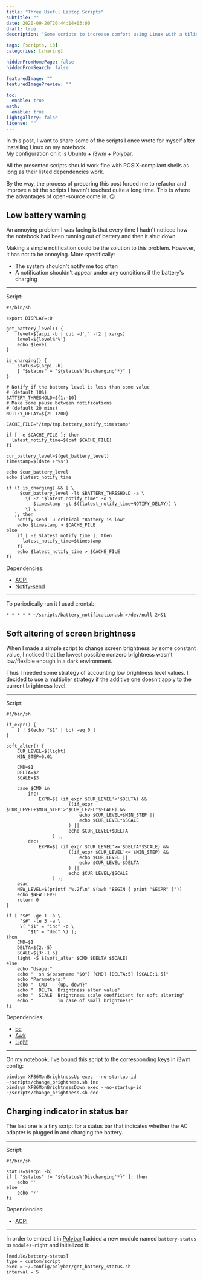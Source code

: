 ```yaml
---
title: "Three Useful Laptop Scripts"
subtitle: ""
date: 2020-09-20T20:44:14+03:00
draft: true
description: "Some scripts to increase comfort using Linux with a tiling manager."

tags: [scripts, i3]
categories: [sharing]

hiddenFromHomePage: false
hiddenFromSearch: false

featuredImage: ""
featuredImagePreview: ""

toc:
  enable: true
math:
  enable: true
lightgallery: false
license: ""
---
```


In this post, I want to share some of the scripts I once wrote for myself after installing Linux on my notebook.  
My configuration on it is [Ubuntu][ubuntu] + [i3wm][i3] + [Polybar][polybar].<!--more-->

All the presented scripts should work fine with POSIX-compliant shells as long as their listed dependencies work.

By the way, the process of preparing this post forced me to refactor and improve a bit the scripts I haven't touched quite a long time. This is where the advantages of open-source come in. :smirk:

## Low battery warning

An annoying problem I was facing is that every time I hadn't noticed how the notebook had been running out of battery and then it shut down.

Making a simple notification could be the solution to this problem. However, it has not to be annoying.
More specifically:

- The system shouldn't notify me too often
- A notification shouldn't appear under any conditions if the battery's charging

---

Script:

```shell
#!/bin/sh

export DISPLAY=:0

get_battery_level() {
    level=$(acpi -b | cut -d',' -f2 | xargs)
    level=${level%'%'}
    echo $level
}

is_charging() {
    status=$(acpi -b)
    [ "$status" = "${status%'Discharging'*}" ]
}

# Notify if the battery level is less than some value
# (default 10%)
BATTERY_THRESHOLD=${1:-10}
# Make some pause between notifications
# (default 20 mins)
NOTIFY_DELAY=${2:-1200}

CACHE_FILE="/tmp/tmp.battery_notify_timestamp"

if [ -e $CACHE_FILE ]; then
  latest_notify_time=$(cat $CACHE_FILE)
fi

cur_battery_level=$(get_battery_level)
timestamp=$(date +'%s')

echo $cur_battery_level
echo $latest_notify_time

if (! is_charging) && [ \
     $cur_battery_level -lt $BATTERY_THRESHOLD -a \
       \( -z "$latest_notify_time" -o \
          $timestamp -gt $((latest_notify_time+NOTIFY_DELAY)) \
       \) \
   ]; then
    notify-send -u critical "Battery is low"
    echo $timestamp > $CACHE_FILE
else
    if [ -z $latest_notify_time ]; then
      latest_notify_time=$timestamp
    fi
    echo $latest_notify_time > $CACHE_FILE
fi
```

Dependencies:

- [ACPI][acpi]
- [Notify-send][libnotify]

---

To periodically run it I used crontab:

`* * * * * ~/scripts/battery_notification.sh >/dev/null 2>&1`

## Soft altering of screen brightness

When I made a simple script to change screen brightness by some constant value, I noticed that the lowest possible nonzero brightness wasn’t low/flexible enough in a dark environment.

Thus I needed some strategy of accounting low brightness level values. I decided to use a multiplier strategy if the additive one doesn’t apply to the current brightness level.

---

Script:

```shell
#!/bin/sh

if_expr() {
    [ ! $(echo "$1" | bc) -eq 0 ]
}

soft_alter() {
    CUR_LEVEL=$(light)
    MIN_STEP=0.01

    CMD=$1
    DELTA=$2
    SCALE=$3

    case $CMD in
        inc)
            EXPR=$( (if_expr $CUR_LEVEL'<'$DELTA) &&
                       ((if_expr $CUR_LEVEL+$MIN_STEP'>'$CUR_LEVEL*$SCALE) &&
                           echo $CUR_LEVEL+$MIN_STEP ||
                           echo $CUR_LEVEL*$SCALE
                       ) ||
                       echo $CUR_LEVEL+$DELTA
                 ) ;;
        dec)
            EXPR=$( (if_expr $CUR_LEVEL'>='$DELTA*$SCALE) &&
                       ((if_expr $CUR_LEVEL'<='$MIN_STEP) &&
                           echo $CUR_LEVEL ||
                           echo $CUR_LEVEL-$DELTA
                       ) ||
                       echo $CUR_LEVEL/$SCALE
                 ) ;;
    esac
    NEW_LEVEL=$(printf "%.2f\n" $(awk "BEGIN { print "$EXPR" }"))
    echo $NEW_LEVEL
    return 0
}

if [ "$#" -ge 1 -a \
     "$#" -le 3 -a \
     \( "$1" = "inc" -o \
        "$1" = "dec" \) ];
then
    CMD=$1
    DELTA=${2:-5}
    SCALE=${3:-1.5}
    light -S $(soft_alter $CMD $DELTA $SCALE)
else
    echo "Usage:"
    echo "  sh $(basename "$0") [CMD] [DELTA:5] [SCALE:1.5]"
    echo "Parameters:"
    echo "  CMD    {up, down}"
    echo "  DELTA  Brightness alter value"
    echo "  SCALE  Brightness scale coefficient for soft altering"
    echo "         in case of small brightness"
fi
```

Dependencies:

- [bc][bc]
- [Awk][awk]
- [Light][light]

---

On my notebook, I've bound this script to the corresponding keys in i3wm config:

```
bindsym XF86MonBrightnessUp exec --no-startup-id ~/scripts/change_brightness.sh inc
bindsym XF86MonBrightnessDown exec --no-startup-id ~/scripts/change_brightness.sh dec
```

## Charging indicator in status bar

The last one is a tiny script for a status bar that indicates whether the AC adapter is plugged in and charging the battery.

---

Script:

```shell
#!/bin/sh

status=$(acpi -b)
if [ "$status" != "${status%'Discharging'*}" ]; then
    echo ''
else
    echo '⚡'
fi
```

Dependencies:

- [ACPI][acpi]

---

In order to embed it in [Polybar][polybar] I added a new module named `battery-status` to `modules-right` and initialized it:

```
[module/battery-status]
type = custom/script
exec = ~/.config/polybar/get_battery_status.sh
interval = 5
```

[bc]: https://git.yzena.com/gavin/bc
[awk]: https://github.com/onetrueawk/awk
[light]: https://github.com/haikarainen/light
[i3]: https://i3wm.org/
[ubuntu]: https://ubuntu.com/
[polybar]: https://github.com/polybar/polybar
[acpi]: https://sourceforge.net/projects/acpiclient/
[libnotify]: https://gitlab.gnome.org/GNOME/libnotify
